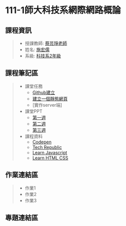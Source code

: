 # 111-1師大科技系網際網路概論
## 課程資訊
>* 授課教師: [蔡芸琤老師](https://github.com/pecu?tab=repositories)
>* 姓名: [施宏儒](https://shihjonathan0302.github.io/Web/web1/)
>* 系級: [科技系2年級](https://www.tahrd.ntnu.edu.tw)
>
## 課程筆記區
>* 課堂任務
>   + [Github建立](https://github.com/shihjonathan0302)
>   + [建立一個靜態網頁](https://shihjonathan0302.github.io/Web/web1/)
>   + [實作server端]
>* 課堂PPT
>   + [第一週](https://docs.google.com/presentation/d/e/2PACX-1vQeq6j0QLtkRYz4qBJMG4KOC34eEWbWHJlhfWm4eaZqg_PfCynecuaul_2zMMc_7muZ5qFQFI_MAc3z/pub?start=false&loop=false&delayms=3000&slide=id.p)
>   + [第二週](https://docs.google.com/presentation/d/e/2PACX-1vTDvYn3QV46gLMrZyRTLcVC_ZLSExGKp2NKSmynOjCl1TkSpo3l3objKNUJzvgniLzss6jtdrtxsPf4/pub?start=false&loop=false&delayms=3000&slide=id.p)
>   + [第三週](https://docs.google.com/presentation/d/e/2PACX-1vSZo61VUAGVMwmapSMd-GN0wBLRQyTf943MTnphSZR-33nG1cN6LToABqfef0JRq9yZYs-TRp_3zFE9/pub?start=false&loop=false&delayms=3000&slide=id.p) 
>* 課程資料
>   + [Codepen](https://codepen.io)
>   + [Tech Republic](https://www.techrepublic.com/article/ten-windows-10-network-commands-everyone-one-should-know/)
>   + [Learn Javascript](https://learnjavascript.online)
>   + [Learn HTML CSS](https://learnhtmlcss.online) 
## 作業連結區
>* 作業1
>* 作業2
>* 作業3
## 專題連結區

